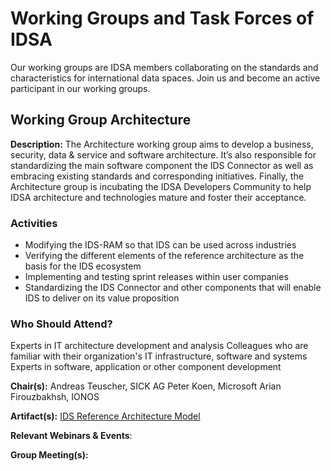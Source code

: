 # Working Groups and Task Forces of IDSA
Our working groups are IDSA members collaborating on the standards and characteristics for international data spaces. 
Join us and become an active participant in our working groups.


## Working Group Architecture
**Description:** 
The Architecture working group aims to develop a business, security, data & service and software architecture. It’s also responsible for standardizing the main software component the IDS Connector as well as embracing existing standards and corresponding initiatives. Finally, the Architecture group is incubating the IDSA Developers Community to help IDSA architecture and technologies mature and foster their acceptance.

### Activities
- Modifying the IDS-RAM so that IDS can be used across industries
- Verifying the different elements of the reference architecture as the basis for the IDS ecosystem
- Implementing and testing sprint releases within user companies
- Standardizing the IDS Connector and other components that will enable IDS to deliver on its value proposition

### Who Should Attend?
Experts in IT architecture development and analysis
Colleagues who are familiar with their organization's IT infrastructure, software and systems
Experts in software, application or other component development

**Chair(s):** 
Andreas Teuscher, SICK AG
Peter Koen, Microsoft
Arian Firouzbakhsh, IONOS

**Artifact(s):**
[IDS Reference Architecture Model](https://docs.internationaldataspaces.org/idsa-knowledge-base/v/ids-ram-4/)

**Relevant Webinars & Events**: 

**Group Meeting(s):**
